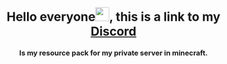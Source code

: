 <h1 align="center">Hello everyone<img src="https://github.com/blackcater/blackcater/raw/main/images/Hi.gif" height="32"/>, this is a link to my <a href="https://discord.gg/3Tmc8UDSba" target="_blank">Discord</a></h1>
<h3 align="center">Is my resource pack for my private server in minecraft.</h3>

